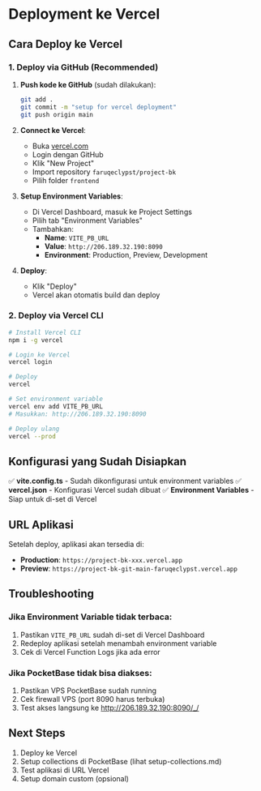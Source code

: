 # Deployment ke Vercel

## Cara Deploy ke Vercel

### 1. Deploy via GitHub (Recommended)

1. **Push kode ke GitHub** (sudah dilakukan):
   ```bash
   git add .
   git commit -m "setup for vercel deployment"
   git push origin main
   ```

2. **Connect ke Vercel**:
   - Buka [vercel.com](https://vercel.com)
   - Login dengan GitHub
   - Klik "New Project"
   - Import repository `faruqeclypst/project-bk`
   - Pilih folder `frontend`

3. **Setup Environment Variables**:
   - Di Vercel Dashboard, masuk ke Project Settings
   - Pilih tab "Environment Variables"
   - Tambahkan:
     - **Name**: `VITE_PB_URL`
     - **Value**: `http://206.189.32.190:8090`
     - **Environment**: Production, Preview, Development

4. **Deploy**:
   - Klik "Deploy"
   - Vercel akan otomatis build dan deploy

### 2. Deploy via Vercel CLI

```bash
# Install Vercel CLI
npm i -g vercel

# Login ke Vercel
vercel login

# Deploy
vercel

# Set environment variable
vercel env add VITE_PB_URL
# Masukkan: http://206.189.32.190:8090

# Deploy ulang
vercel --prod
```

## Konfigurasi yang Sudah Disiapkan

✅ **vite.config.ts** - Sudah dikonfigurasi untuk environment variables
✅ **vercel.json** - Konfigurasi Vercel sudah dibuat
✅ **Environment Variables** - Siap untuk di-set di Vercel

## URL Aplikasi

Setelah deploy, aplikasi akan tersedia di:
- **Production**: `https://project-bk-xxx.vercel.app`
- **Preview**: `https://project-bk-git-main-faruqeclypst.vercel.app`

## Troubleshooting

### Jika Environment Variable tidak terbaca:
1. Pastikan `VITE_PB_URL` sudah di-set di Vercel Dashboard
2. Redeploy aplikasi setelah menambah environment variable
3. Cek di Vercel Function Logs jika ada error

### Jika PocketBase tidak bisa diakses:
1. Pastikan VPS PocketBase sudah running
2. Cek firewall VPS (port 8090 harus terbuka)
3. Test akses langsung ke http://206.189.32.190:8090/_/

## Next Steps

1. Deploy ke Vercel
2. Setup collections di PocketBase (lihat setup-collections.md)
3. Test aplikasi di URL Vercel
4. Setup domain custom (opsional)

